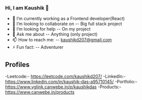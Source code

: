 ### Hi, I am Kaushik 👋

- 🔭 I’m currently working as a Frontend developer(React)
- 👯 I’m looking to collaborate on -- Big full stack project
- 🤔 I’m looking for help -- On my project
- 💬 Ask me about -- Anything (only project)
- 📫 How to reach me: -- kaushikd207@gmail.com
- ⚡ Fun fact: -- Adventurer
## Profiles
-Leetcode:- https://leetcode.com/kaushikd207/
-LinkedIn:- https://www.linkedin.com/in/kaushik-das-a95710145/
-Portfolio:- https://www.vglink.canwebe.in/p/kaushikdas
-Products:- https://www.canwebe.in/products
